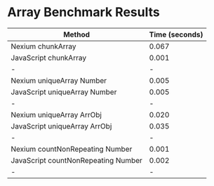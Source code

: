# Array Benchmark Results

| Method                              | Time (seconds) |
| ----------------------------------- | -------------- |
| Nexium chunkArray                   | 0.067          |
| JavaScript chunkArray               | 0.001          |
| -                                   | -              |
| Nexium uniqueArray Number           | 0.005          |
| JavaScript uniqueArray Number       | 0.005          |
| -                                   | -              |
| Nexium uniqueArray ArrObj           | 0.020          |
| JavaScript uniqueArray ArrObj       | 0.035          |
| -                                   | -              |
| Nexium countNonRepeating Number     | 0.001          |
| JavaScript countNonRepeating Number | 0.002          |
| -                                   | -              |

